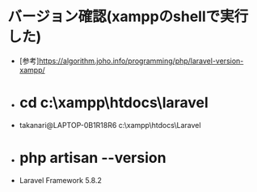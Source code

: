 # バージョン確認(xamppのshellで実行した)
- [参考]https://algorithm.joho.info/programming/php/laravel-version-xampp/
- # cd c:\xampp\htdocs\laravel
- takanari@LAPTOP-0B1R18R6 c:\xampp\htdocs\Laravel
- # php artisan --version
- Laravel Framework 5.8.2